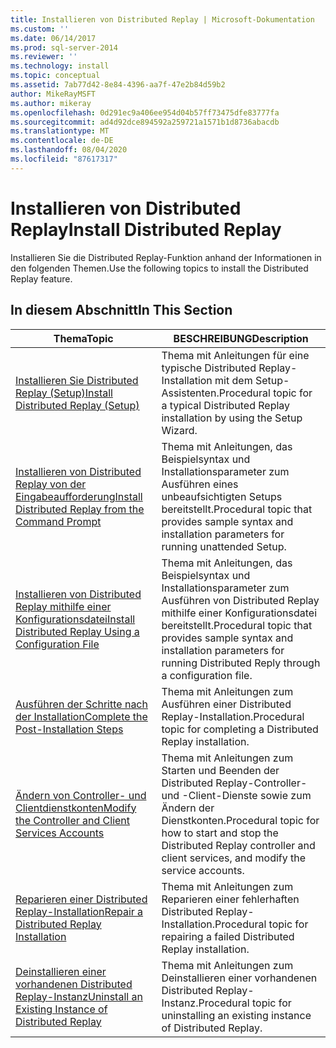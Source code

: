 ```yaml
---
title: Installieren von Distributed Replay | Microsoft-Dokumentation
ms.custom: ''
ms.date: 06/14/2017
ms.prod: sql-server-2014
ms.reviewer: ''
ms.technology: install
ms.topic: conceptual
ms.assetid: 7ab77d42-8e84-4396-aa7f-47e2b84d59b2
author: MikeRayMSFT
ms.author: mikeray
ms.openlocfilehash: 0d291ec9a406ee954d04b57ff73475dfe83777fa
ms.sourcegitcommit: ad4d92dce894592a259721a1571b1d8736abacdb
ms.translationtype: MT
ms.contentlocale: de-DE
ms.lasthandoff: 08/04/2020
ms.locfileid: "87617317"
---
```

# <a name="install-distributed-replay"></a><span data-ttu-id="10e48-102">Installieren von Distributed Replay</span><span class="sxs-lookup"><span data-stu-id="10e48-102">Install Distributed Replay</span></span>
  <span data-ttu-id="10e48-103">Installieren Sie die Distributed Replay-Funktion anhand der Informationen in den folgenden Themen.</span><span class="sxs-lookup"><span data-stu-id="10e48-103">Use the following topics to install the Distributed Replay feature.</span></span>  
  
## <a name="in-this-section"></a><span data-ttu-id="10e48-104">In diesem Abschnitt</span><span class="sxs-lookup"><span data-stu-id="10e48-104">In This Section</span></span>  
  
|<span data-ttu-id="10e48-105">Thema</span><span class="sxs-lookup"><span data-stu-id="10e48-105">Topic</span></span>|<span data-ttu-id="10e48-106">BESCHREIBUNG</span><span class="sxs-lookup"><span data-stu-id="10e48-106">Description</span></span>|  
|-----------|-----------------|  
|[<span data-ttu-id="10e48-107">Installieren Sie Distributed Replay &#40;Setup&#41;</span><span class="sxs-lookup"><span data-stu-id="10e48-107">Install Distributed Replay &#40;Setup&#41;</span></span>](../../sql-server/install/install-distributed-replay-setup.md)|<span data-ttu-id="10e48-108">Thema mit Anleitungen für eine typische Distributed Replay-Installation mit dem Setup-Assistenten.</span><span class="sxs-lookup"><span data-stu-id="10e48-108">Procedural topic for a typical Distributed Replay installation by using the Setup Wizard.</span></span>|  
|[<span data-ttu-id="10e48-109">Installieren von Distributed Replay von der Eingabeaufforderung</span><span class="sxs-lookup"><span data-stu-id="10e48-109">Install Distributed Replay from the Command Prompt</span></span>](install-distributed-replay-overview.md)|<span data-ttu-id="10e48-110">Thema mit Anleitungen, das Beispielsyntax und Installationsparameter zum Ausführen eines unbeaufsichtigten Setups bereitstellt.</span><span class="sxs-lookup"><span data-stu-id="10e48-110">Procedural topic that provides sample syntax and installation parameters for running unattended Setup.</span></span>|  
|[<span data-ttu-id="10e48-111">Installieren von Distributed Replay mithilfe einer Konfigurationsdatei</span><span class="sxs-lookup"><span data-stu-id="10e48-111">Install Distributed Replay Using a Configuration File</span></span>](../../sql-server/install/install-distributed-replay-using-a-configuration-file.md)|<span data-ttu-id="10e48-112">Thema mit Anleitungen, das Beispielsyntax und Installationsparameter zum Ausführen von Distributed Replay mithilfe einer Konfigurationsdatei bereitstellt.</span><span class="sxs-lookup"><span data-stu-id="10e48-112">Procedural topic that provides sample syntax and installation parameters for running Distributed Reply through a configuration file.</span></span>|  
|[<span data-ttu-id="10e48-113">Ausführen der Schritte nach der Installation</span><span class="sxs-lookup"><span data-stu-id="10e48-113">Complete the Post-Installation Steps</span></span>](complete-the-post-installation-steps.md)|<span data-ttu-id="10e48-114">Thema mit Anleitungen zum Ausführen einer Distributed Replay-Installation.</span><span class="sxs-lookup"><span data-stu-id="10e48-114">Procedural topic for completing a Distributed Replay installation.</span></span>|  
|[<span data-ttu-id="10e48-115">Ändern von Controller- und Clientdienstkonten</span><span class="sxs-lookup"><span data-stu-id="10e48-115">Modify the Controller and Client Services Accounts</span></span>](modify-the-controller-and-client-services-accounts.md)|<span data-ttu-id="10e48-116">Thema mit Anleitungen zum Starten und Beenden der Distributed Replay-Controller- und -Client-Dienste sowie zum Ändern der Dienstkonten.</span><span class="sxs-lookup"><span data-stu-id="10e48-116">Procedural topic for how to start and stop the Distributed Replay controller and client services, and modify the service accounts.</span></span>|  
|[<span data-ttu-id="10e48-117">Reparieren einer Distributed Replay-Installation</span><span class="sxs-lookup"><span data-stu-id="10e48-117">Repair a Distributed Replay Installation</span></span>](../../sql-server/install/repair-a-distributed-replay-installation.md)|<span data-ttu-id="10e48-118">Thema mit Anleitungen zum Reparieren einer fehlerhaften Distributed Replay-Installation.</span><span class="sxs-lookup"><span data-stu-id="10e48-118">Procedural topic for repairing a failed Distributed Replay installation.</span></span>|  
|[<span data-ttu-id="10e48-119">Deinstallieren einer vorhandenen Distributed Replay-Instanz</span><span class="sxs-lookup"><span data-stu-id="10e48-119">Uninstall an Existing Instance of Distributed Replay</span></span>](../../sql-server/install/uninstall-an-existing-instance-of-distributed-replay.md)|<span data-ttu-id="10e48-120">Thema mit Anleitungen zum Deinstallieren einer vorhandenen Distributed Replay-Instanz.</span><span class="sxs-lookup"><span data-stu-id="10e48-120">Procedural topic for uninstalling an existing instance of Distributed Replay.</span></span>|  
  
  
